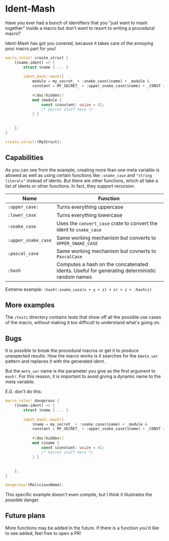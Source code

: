 # Ident-Mash

Have you ever had a bunch of identifiers that you "just want to mash together"
inside a macro but don't want to resort to writing a procedural macro?

Ident-Mash has got you covered, because it takes care of the annoying proc macro
part for you!

```rust
macro_rules! create_struct {
    ($name:ident) => {
        struct $name { ... }
        
        ident_mash::mash!{
            module = my_secret_ + :snake_case($name) + _module &
            constant = MY_SECRET_ + :upper_snake_case($name) + _CONST =>
            
            #[doc(hidden)]
            mod $module {
                const $constant: usize = 42;
                /* Secret stuff here */
            } }
        
         
    };
}

create_struct!(MyStruct);
```

## Capabilities

As you can see from the example, creating more than one meta variable is allowed
as well as using certain functions like `:snake_case` and `"string literals"`
instead of idents.
But there are other functions, which all take a list of idents or other functions.
In fact, they support recursion.

| Name                 | Function                                                                                     |
|----------------------|----------------------------------------------------------------------------------------------|
| `:upper_case:`       | Turns everything uppercase                                                                   |
| `:lower_case`        | Turns everything lowercase                                                                   |
| `:snake_case`        | Uses the `convert_case` crate to convert the ident to `snake_case`                           |
| `:upper_snake_case`  | Same working mechanism but converts to `UPPER_SNAKE_CASE`                                    |
| `:pascal_case`       | Same working mechanism but covnerts to `PascalCase`                                          |
| `:hash`              | Computes a hash on the concatenated idents. Useful for generating deterministic random names |

Extreme example:
`:hash(:snake_case(x + y + z) + x) + z + :hash(z)`

## More examples

The `/tests` directory contains tests that show off all the possible use cases of the
macro, without making it too difficult to understand what's going on.

## Bugs

It is possible to break the procedural macros or get it to produce unexpected results.
How the macro works is it searches for the `$meta_var` pattern and replaces it
with the generated ident.

But the `meta_var` name is the parameter you give as the first argument to `mash!`.
For this reason, it is important to avoid giving a dynamic name to the meta variable.

E.G. don't do this:
```rust
macro_rules! dangerous {
    ($name:ident) => {
        struct $name { ... }
        
        ident_mash::mash!{
            $name = my_secret_ + :snake_case($name) + _module &
            constant = MY_SECRET_ + :upper_snake_case($name) + _CONST =>
            
            #[doc(hidden)]
            mod $$name {
                const $constant: usize = 42;
                /* Secret stuff here */
            } }
        
         
    };
}

dangerous!(MaliciousName);
```

This specific example doesn't even compile, but I think it illustrates the possible danger.

## Future plans

More functions may be added in the future. If there is a function you'd like to see
added, feel free to open a PR!